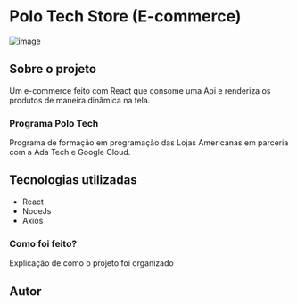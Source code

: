 # Polo Tech Store (E-commerce) 

![image](https://user-images.githubusercontent.com/94020264/213823919-5d47bbd1-f81a-4a4e-aba1-ef8d42061767.png)

## Sobre o projeto

Um e-commerce feito com React que consome uma Api e renderiza os produtos de maneira dinâmica na tela. 

### Programa Polo Tech 

Programa de formação em programação das Lojas Americanas em parceria com a Ada Tech e Google Cloud.

## Tecnologias utilizadas 

<ul>
<li>React</li>
<li> NodeJs </li>
<li> Axios </li>
</ul>

### Como foi feito? 

Explicação de como o projeto foi organizado  

## Autor 



